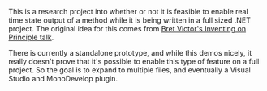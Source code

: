 This is a research project into whether or not it is feasible to enable
real time state output of a method while it is being written in a full
sized .NET project. The original idea for this comes from 
[Bret Victor's Inventing on Principle talk](http://vimeo.com/36579366).

There is currently a standalone prototype, and while this demos nicely,
it really doesn't prove that it's possible to enable this type of feature
on a full project. So the goal is to expand to multiple files, and eventually
a Visual Studio and MonoDevelop plugin.